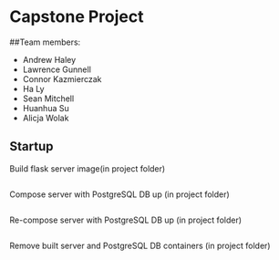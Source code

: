 # Capstone Project
 
##Team members:
- Andrew Haley
- Lawrence Gunnell
- Connor Kazmierczak
- Ha Ly
- Sean Mitchell
- Huanhua Su
- Alicja Wolak


## Startup

Build flask server image(in project folder)

``` sh

```

Compose server with PostgreSQL DB up (in project folder)

``` sh

```

Re-compose server with PostgreSQL DB up (in project folder)

``` sh

```

Remove built server and PostgreSQL DB containers (in project folder)

``` sh

```